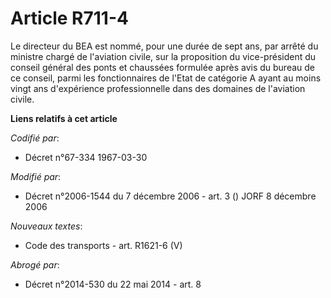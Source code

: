 # Article R711-4

Le directeur du BEA est nommé, pour une durée de sept ans, par arrêté du ministre chargé de l'aviation civile, sur la
proposition du vice-président du conseil général des ponts et chaussées formulée après avis du bureau de ce conseil, parmi
les fonctionnaires de l'Etat de catégorie A ayant au moins vingt ans d'expérience professionnelle dans des domaines de
l'aviation civile.

**Liens relatifs à cet article**

_Codifié par_:

  - Décret n°67-334 1967-03-30

_Modifié par_:

  - Décret n°2006-1544 du 7 décembre 2006 - art. 3 () JORF 8 décembre 2006

_Nouveaux textes_:

  - Code des transports - art. R1621-6 (V)

_Abrogé par_:

  - Décret n°2014-530 du 22 mai 2014 - art. 8
